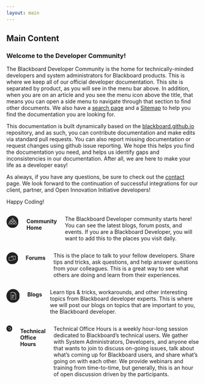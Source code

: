 ```yaml
---
layout: main
---
```



  <h2 class="noDisplay">Main Content</h2>
  <article>
    <h3>Welcome to the Developer Community!</h3>
    <p>The Blackboard Developer Community is the home for technically-minded developers and system administrators for Blackboard products. This is where we keep all of our official developer documentation. This site is separated by product, as you will see in the menu bar above. In addition, when you are on an article and you see the menu icon above the title, that means you can open a side menu to navigate through that section to find other documents. We also have a <a href="/search.html">search page</a> and a <a href="/sitemap.html">Sitemap</a> to help you find the documentation you are looking for.</p>
	  <p>This documentation is built dynamically based on the <a href="https://github.com/blackboard/blackboard.github.io" target="_blank">blackboard.github.io</a> repository, and as such, you can contribute documentation and make edits via standard pull requests. You can also report missing documentation or request changes using github issue reporting. We hope this helps you find the documentation you need, and helps us identify gaps and inconsistencies in our documentation. After all, we are here to make your life as a developer easy!</p>
	  <p>As always, if you have any questions, be sure to check out the <a href="/Contact.html">contact</a> page. We look forward to the continuation of successful integrations for our client, partner, and Open Innovation Initiative developers!</p>
	  <p>Happy Coding!</p>
  </article>
  <div class="row">
    <div class="columns">
      <p class="thumbnail_align"> <a href="https://community.blackboard.com/developers" target="_blank"><img src="/images/community.png" alt="" class="thumbnail"/></a> </p>
      <h4>Community Home</h4>
      <p>The Blackboard Developer community starts here! You can see the latest blogs, forum posts, and events. If you are a Blackboard Developer, you will want to add this to the places you visit daily. </p>
    </div>
    <div class="columns">
      <p class="thumbnail_align"> <a href="https://community.blackboard.com/discuss/viewcategory/78" target="_blank"><img src="/images/forums.png" alt="" class="thumbnail"/></a> </p>
      <h4>Forums</h4>
      <p>This is the place to talk to your fellow developers. Share tips and tricks, ask questions, and help answer questions from your colleagues. This is a great way to see what others are doing and learn from their experiences.</p>
    </div>
    <div class="columns">
      <p class="thumbnail_align"> <a href="https://community.blackboard.com/blogs/4" target="_blank"><img src="/images/blogs.png" alt="" class="thumbnail"/></a> </p>
      <h4>Blogs</h4>
      <p>Learn tips & tricks, workarounds, and other interesting topics from Blackboard developer experts. This is where we will post our blogs on topics that are important to you, the Blackboard developer.</p>
    </div>
    <div class="columns">
      <p class="thumbnail_align"> <a href="https://community.blackboard.com/groups/home/78" target="_blank"><img src="/images/officehours.png" alt="" class="thumbnail"/></a> </p>
      <h4>Technical Office Hours</h4>
      <p>Technical Office Hours is a weekly hour-long session dedicated to Blackboard’s technical users. We gather with System Administrators, Developers, and anyone else that wants to join to discuss on-going issues, talk about what’s coming up for Blackboard users, and share what’s going on with each other. We provide webinars and training from time-to-time, but generally, this is an hour of open discussion driven by the participants.</p>
    </div>
    
  </div>
